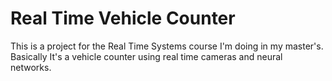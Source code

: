 # Real Time Vehicle Counter
This is a project for the Real Time Systems course I'm doing in my master's. Basically It's a vehicle counter using real time cameras and neural networks.
